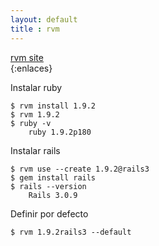 ```yaml
--- 
layout: default
title : rvm
---
```

[rvm site](https://rvm.beginrescueend.com/)  
{:enlaces} 


Instalar ruby 

	$ rvm install 1.9.2
	$ rvm 1.9.2
	$ ruby -v
		ruby 1.9.2p180
Instalar rails 

	$ rvm use --create 1.9.2@rails3
	$ gem install rails 
	$ rails --version
		Rails 3.0.9

Definir por defecto

	$ rvm 1.9.2rails3 --default

